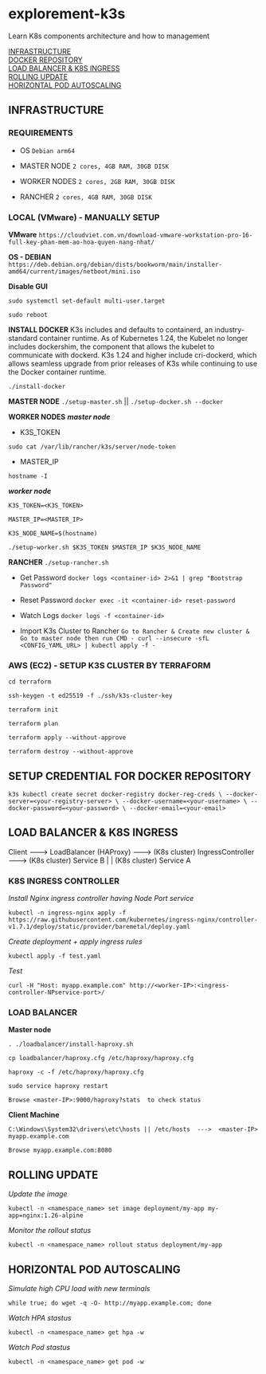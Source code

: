 # explorement-k3s
Learn K8s components architecture and how to management

[INFRASTRUCTURE](#INFRASTRUCTURE)  
[DOCKER REPOSITORY](#SETUP-CREDENTIAL-FOR-DOCKER-REPOSITORY)  
[LOAD BALANCER & K8S INGRESS](#LOAD-BALANCER-&-K8S-INGRESS)  
[ROLLING UPDATE](#ROLLING-UPDATE)  
[HORIZONTAL POD AUTOSCALING](#HORIZONTAL-POD-AUTOSCALING)


<a name="INFRASTRUCTURE"/>

## INFRASTRUCTURE
### REQUIREMENTS
- OS `Debian arm64`

- MASTER NODE `2 cores, 4GB RAM, 30GB DISK `

- WORKER NODES `2 cores, 2GB RAM, 30GB DISK `

- RANCHER `2 cores, 4GB RAM, 30GB DISK `

### LOCAL (VMware) - MANUALLY SETUP
**VMware** `https://cloudviet.com.vn/download-vmware-workstation-pro-16-full-key-phan-mem-ao-hoa-quyen-nang-nhat/`

**OS - DEBIAN** `https://deb.debian.org/debian/dists/bookworm/main/installer-amd64/current/images/netboot/mini.iso`

**Disable GUI**

`sudo systemctl set-default multi-user.target`

`sudo reboot`

**INSTALL DOCKER**
K3s includes and defaults to containerd, an industry-standard container runtime. As of Kubernetes 1.24, the Kubelet no longer includes dockershim, the component that allows the kubelet to communicate with dockerd. K3s 1.24 and higher include cri-dockerd, which allows seamless upgrade from prior releases of K3s while continuing to use the Docker container runtime.

`./install-docker`

**MASTER NODE**
`./setup-master.sh` || `./setup-docker.sh --docker`

**WORKER NODES**
***master node***
- K3S_TOKEN

`sudo cat /var/lib/rancher/k3s/server/node-token`

- MASTER_IP

`hostname -I`

***worker node***

`K3S_TOKEN=<K3S_TOKEN>`

`MASTER_IP=<MASTER_IP>`

`K3S_NODE_NAME=$(hostname)`

`./setup-worker.sh $K3S_TOKEN $MASTER_IP $K3S_NODE_NAME`

**RANCHER**
`./setup-rancher.sh`

- Get Password
`docker logs <container-id> 2>&1 | grep "Bootstrap Password"`

- Reset Password
`docker exec -it <container-id> reset-password`

- Watch Logs
`docker logs -f <container-id>`

- Import K3s Cluster to Rancher
`Go to Rancher & Create new cluster & Go to master node then run CMD - curl --insecure -sfL <CONFIG_YAML_URL> | kubectl apply -f -`

### AWS (EC2) - SETUP K3S CLUSTER BY TERRAFORM
`cd terraform`

`ssh-keygen -t ed25519 -f ./ssh/k3s-cluster-key`

`terraform init`

`terraform plan`

`terraform apply --without-approve`

`terraform destroy --without-approve`

<a name="SETUP-CREDENTIAL-FOR-DOCKER-REPOSITORY"/>

## SETUP CREDENTIAL FOR DOCKER REPOSITORY
`
k3s kubectl create secret docker-registry docker-reg-creds \
      --docker-server=<your-registry-server> \
      --docker-username=<your-username> \
      --docker-password=<your-password> \
      --docker-email=<your-email>
`

<a name="LOAD-BALANCER-&-K8S-INGRESS"/>

## LOAD BALANCER & K8S INGRESS

Client ---> LoadBalancer (HAProxy) ---> (K8s cluster) IngressController ---> (K8s cluster) Service B
                                                            |
                                                            |
                                                (K8s cluster) Service A
                                                
### K8S INGRESS CONTROLLER
*Install Nginx ingress controller having Node Port service*

`kubectl -n ingress-nginx apply -f https://raw.githubusercontent.com/kubernetes/ingress-nginx/controller-v1.7.1/deploy/static/provider/baremetal/deploy.yaml`

*Create deployment + apply ingress rules*

`kubectl apply -f test.yaml`

*Test*

`curl -H "Host: myapp.example.com" http://<worker-IP>:<ingress-controller-NPservice-port>/`

### LOAD BALANCER
**Master node**

`. ./loadbalancer/install-haproxy.sh`

`cp loadbalancer/haproxy.cfg /etc/haproxy/haproxy.cfg` 

`haproxy -c -f /etc/haproxy/haproxy.cfg`

`sudo service haproxy restart`

`Browse <master-IP>:9000/haproxy?stats  to check status`

**Client Machine**

`C:\Windows\System32\drivers\etc\hosts || /etc/hosts  --->  <master-IP> myapp.example.com`

`Browse myapp.example.com:8080`

<a name="ROLLING-UPDATE"/>

## ROLLING UPDATE

*Update the image*

`kubectl -n <namespace_name> set image deployment/my-app my-app=nginx:1.26-alpine`

*Monitor the rollout status*

`kubectl -n <namespace_name> rollout status deployment/my-app`

<a name="HORIZONTAL-POD-AUTOSCALING"/>

## HORIZONTAL POD AUTOSCALING

*Simulate high CPU load with new terminals*

`while true; do wget -q -O- http://myapp.example.com; done`

*Watch HPA stastus*

`kubectl -n <namespace_name> get hpa -w`

*Watch Pod stastus*

`kubectl -n <namespace_name> get pod -w`